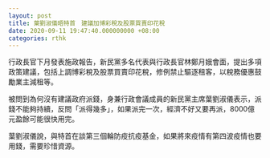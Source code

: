 ```yaml
---
layout: post
title: 葉劉淑儀晤特首　建議加博彩稅及股票買賣印花稅
date: 2020-09-11 19:47:40.000000000 +08:00
categories: rthk
---
```


行政長官下月發表施政報告，新民黨多名代表與行政長官林鄭月娥會面，提出多項政策建議，包括上調博彩稅及股票買賣印花稅，修例禁止驅逐租客，以稅務優惠鼓勵業主減租等。

被問到為何沒有建議政府派錢，身兼行政會議成員的新民黨主席葉劉淑儀表示，派錢不能夠持續，反問「派得幾多」，如果派完一次，經濟不好又要再派，8000億元盈餘可能很快用完。

葉劉淑儀說，與特首在談第三個輪防疫抗疫基金，如果將來疫情有第四波疫情也要用錢，需要珍惜資源。
